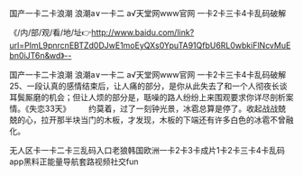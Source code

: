 国产一卡二卡浪潮
浪潮a∨一卡二
а√天堂网www官网
一卡2卡三卡4卡乱码破解


《/内/部/观/看/地/址👉http://www.baidu.com/link?url=PImL9pnrcnEBTZd0DJwE1moEyQXs0YpuTA91QfbU6RL0wbkiFlNcvMuEbn0iJT6n&wd》--

国产一卡二卡浪潮
浪潮a∨一卡二
а√天堂网www官网
一卡2卡三卡4卡乱码破解
	25、一段认真的感情结束后，让人痛的部分，是你从此失去了和一个人彻夜长谈耳鬓厮磨的机会；但让人烦的部分是，聒噪的路人纷纷上来围观要求你详尽剖析案情。《失恋33天》
　　约莫着，过了一刻钟光景，冰雹总算是停了。收起战战兢兢的心，拉开那半块当门的木板，才发现，木板的下端还有许多白色的冰雹不曾融化。





无人区卡一卡二卡三乱码入口老狼韩国欧洲一卡2卡3卡成片1卡2卡三卡4卡乱码app黑料正能量导航套路视频社交fun
